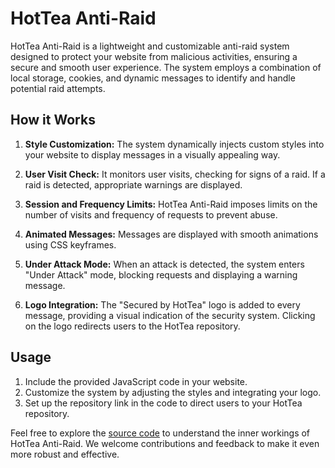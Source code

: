 # HotTea Anti-Raid

HotTea Anti-Raid is a lightweight and customizable anti-raid system designed to protect your website from malicious activities, ensuring a secure and smooth user experience. The system employs a combination of local storage, cookies, and dynamic messages to identify and handle potential raid attempts.

## How it Works

1. **Style Customization:** The system dynamically injects custom styles into your website to display messages in a visually appealing way.

2. **User Visit Check:** It monitors user visits, checking for signs of a raid. If a raid is detected, appropriate warnings are displayed.

3. **Session and Frequency Limits:** HotTea Anti-Raid imposes limits on the number of visits and frequency of requests to prevent abuse.

4. **Animated Messages:** Messages are displayed with smooth animations using CSS keyframes.

5. **Under Attack Mode:** When an attack is detected, the system enters "Under Attack" mode, blocking requests and displaying a warning message.

6. **Logo Integration:** The "Secured by HotTea" logo is added to every message, providing a visual indication of the security system. Clicking on the logo redirects users to the HotTea repository.

## Usage

1. Include the provided JavaScript code in your website.
2. Customize the system by adjusting the styles and integrating your logo.
3. Set up the repository link in the code to direct users to your HotTea repository.

Feel free to explore the [source code](link_to_your_repository) to understand the inner workings of HotTea Anti-Raid. We welcome contributions and feedback to make it even more robust and effective.
